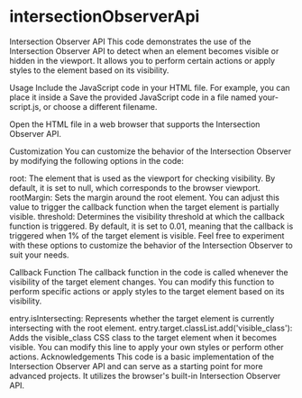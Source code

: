 # intersectionObserverApi
Intersection Observer API
This code demonstrates the use of the Intersection Observer API to detect when an element becomes visible or hidden in the viewport. It allows you to perform certain actions or apply styles to the element based on its visibility.

Usage
Include the JavaScript code in your HTML file. For example, you can place it inside a <script> tag or link an external JavaScript file.
<!DOCTYPE html>
<html>
<head>
    <title>Intersection Observer API</title>
    <style>
        .visible_class {
            /* Add your styles for visible elements here */
        }
    </style>
</head>
<body>
    <!-- Add elements with the 'target' class that you want to observe -->
    <div class="target"></div>
    <script src="your-script.js"></script>
</body>
</html>
Save the provided JavaScript code in a file named your-script.js, or choose a different filename.

Open the HTML file in a web browser that supports the Intersection Observer API.

Customization
You can customize the behavior of the Intersection Observer by modifying the following options in the code:

root: The element that is used as the viewport for checking visibility. By default, it is set to null, which corresponds to the browser viewport.
rootMargin: Sets the margin around the root element. You can adjust this value to trigger the callback function when the target element is partially visible.
threshold: Determines the visibility threshold at which the callback function is triggered. By default, it is set to 0.01, meaning that the callback is triggered when 1% of the target element is visible.
Feel free to experiment with these options to customize the behavior of the Intersection Observer to suit your needs.

Callback Function
The callback function in the code is called whenever the visibility of the target element changes. You can modify this function to perform specific actions or apply styles to the target element based on its visibility.

entry.isIntersecting: Represents whether the target element is currently intersecting with the root element.
entry.target.classList.add('visible_class'): Adds the visible_class CSS class to the target element when it becomes visible. You can modify this line to apply your own styles or perform other actions.
Acknowledgements
This code is a basic implementation of the Intersection Observer API and can serve as a starting point for more advanced projects. It utilizes the browser's built-in Intersection Observer API.
